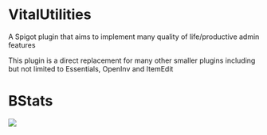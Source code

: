 # VitalUtilities
A Spigot plugin that aims to implement many quality of life/productive admin features

This plugin is a direct replacement for many other smaller plugins including but not limited to Essentials, OpenInv and ItemEdit

# BStats
[![](https://bstats.org/signatures/bukkit/vitalutilities.svg)](https://bstats.org/plugin/bukkit/VitalUtilities/16568/)